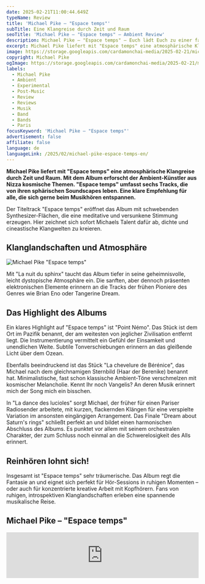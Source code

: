 ```yaml
---
date: 2025-02-21T11:00:44.649Z
typeName: Review
title: 'Michael Pike – "Espace temps"'
subTitle: Eine Klangreise durch Zeit und Raum
seoTitle: 'Michael Pike – "Espace temps" – Ambient Review'
description: Michael Pike – "Espace temps" – Euch lädt Euch zu einer faszinierenden Klangreise ein, die Euch an die entlegensten Orte des Kosmos bringt. Hört jetzt rein!
excerpt: Michael Pike liefert mit "Espace temps" eine atmosphärische Klangreise durch Zeit und Raum. Mit dem Album erforscht der Ambient-Künstler aus Nizza kosmische Themen. "Espace temps" umfasst sechs Tracks, die von ihren sphärischen Soundscapes leben. Eine klare Empfehlung für alle, die sich gerne beim Musikhören entspannen.
image: https://storage.googleapis.com/cardamonchai-media/2025-02-21/michael-pike-espace-temps-soundsvegan-com-jpg-imagine-080818_0c0741_1024_768/640.webp
copyright: Michael Pike
ogImage: https://storage.googleapis.com/cardamonchai-media/2025-02-21/michael-pike-espace-temps-soundsvegan-com-og-jpg-imagine-080828_100b45_1200_628/640.webp
labels:
  - Michael Pike
  - Ambient
  - Experimental
  - Post-Music
  - Review
  - Reviews
  - Musik
  - Band
  - Bands
  - Paris
focusKeyword: 'Michael Pike – "Espace temps"'
advertisement: false
affiliate: false
language: de
languageLink: /2025/02/michael-pike-espace-temps-en/
---
```


**Michael Pike liefert mit "Espace temps" eine atmosphärische Klangreise durch Zeit und Raum. Mit dem Album erforscht der Ambient-Künstler aus Nizza kosmische Themen. "Espace temps" umfasst sechs Tracks, die von ihren sphärischen Soundscapes leben. Eine klare Empfehlung für alle, die sich gerne beim Musikhören entspannen.**

Der Titeltrack "Espace temps" eröffnet das Album mit schwebenden Synthesizer-Flächen, die eine meditative und versunkene Stimmung erzeugen. Hier zeichnet sich sofort Michaels Talent dafür ab, dichte und cineastische Klangwelten zu kreieren.

## Klanglandschaften und Atmosphäre

![Michael Pike "Espace temps"](https://storage.googleapis.com/cardamonchai-media/2025-02-21/michael-pike-espace-temps-soundsvegan-com-album-artwork-jpg-imagine-080848_070155_700_700/640.webp 'Michael Pike "Espace temps"')

Mit "La nuit du sphinx" taucht das Album tiefer in seine geheimnisvolle, leicht dystopische Atmosphäre ein. Die sanften, aber dennoch präsenten elektronischen Elemente erinnern an die Tracks der frühen Pioniere des Genres wie Brian Eno oder Tangerine Dream.

## Das Highlight des Albums

Ein klares Highlight auf "Espace temps" ist "Point Némo". Das Stück ist dem Ort im Pazifik benannt, der am weitesten von jeglicher Zivilisation entfernt liegt. Die Instrumentierung vermittelt ein Gefühl der Einsamkeit und unendlichen Weite. Subtile Tonverschiebungen erinnern an das gleißende Licht über dem Ozean.

Ebenfalls beeindruckend ist das Stück "La chevelure de Bérénice", das Michael nach dem gleichnamigen Sternbild (Haar der Berenike) benannt hat. Minimalistische, fast schon klassische Ambient-Töne verschmelzen mit kosmischer Melancholie. Kennt Ihr noch Vangelis? An deren Musik erinnert mich der Song mich ein bisschen.

In "La dance des lucioles" sorgt Michael, der früher für einen Pariser Radiosender arbeitete, mit kurzen, flackernden Klängen für eine verspielte Variation im ansonsten eingängigen Arrangement. Das Finale "Dream about Saturn's rings" schließt perfekt an und bildet einen harmonischen Abschluss des Albums. Es punktet vor allem mit seinem orchestralen Charakter, der zum Schluss noch einmal an die Schwerelosigkeit des Alls erinnert.

## Reinhören lohnt sich!

Insgesamt ist "Espace temps" sehr träumerische. Das Album regt die Fantasie an und eignet sich perfekt für Hör-Sessions in ruhigen Momenten – oder auch für konzentrierte kreative Arbeit mit Kopfhörern. Fans von ruhigen, introspektiven Klanglandschaften erleben eine spannende musikalische Reise.

## Michael Pike – "Espace temps"

<iframe
  style="border: 0; width: 100%; height: 120px;"
  src="https://bandcamp.com/EmbeddedPlayer/album=536844105/size=large/bgcol=ffffff/linkcol=5c9b72/tracklist=false/artwork=small/transparent=true/"
  seamless
>
  <a href="https://michaelpike.bandcamp.com/album/espace-temps">
    Espace temps by Michael Pike
  </a>
</iframe>
